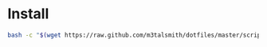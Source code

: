 Install
=======

``` bash
bash -c "$(wget https://raw.github.com/m3talsmith/dotfiles/master/scripts/install.sh -O -)"
```
